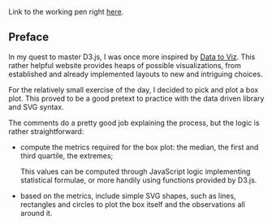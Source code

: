 Link to the working pen right [here](https://codepen.io/borntofrappe/full/LJQObZ/).

## Preface

In my quest to master D3.js, I was once more inspired by [Data to Viz](https://www.data-to-viz.com/). This rather helpful website provides heaps of possible visualizations, from established and already implemented layouts to new and intriguing choices.

For the relatively small exercise of the day, I decided to pick and plot a box plot. This proved to be a good pretext to practice with the data driven library and SVG syntax.

The comments do a pretty good job explaining the process, but the logic is rather straightforward:

- compute the metrics required for the box plot: the median, the first and third quartile, the extremes;

    This values can be computed through JavaScript logic implementing statistical formulae, or more handily using functions provided by D3.js.

- based on the metrics, include simple SVG shapes, such as lines, rectangles and circles to plot the box itself and the observations all around it.